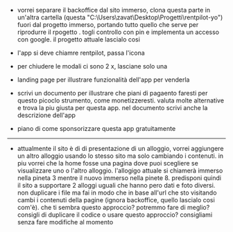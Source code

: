 - vorrei separare il backoffice dal sito immerso, clona questa parte in un'altra cartella (questa "C:\Users\zavat\Desktop\Progetti\rentpilot-yo") fuori dal progetto immerso, portando tutto quello che serve per riprodurre il rpogetto . togli controllo con pin e implementa un accesso con google. il progetto attuale lascialo cosi

- l'app si deve chiamre rentpilot, passa l'icona
- per chiudere le modali ci sono 2 x, lasciane solo una
- landing page per illustrare funzionalità dell'app per venderla
- scrivi un documento per illustrare che piani di pagaento faresti per questo picoclo strumento, come monetizzeresti. valuta molte alternative e trova la piu giusta per questa app. nel documento scrivi anche la descrizione dell'app
- piano di come sponsorizzare questa app gratuitamente

---

- attualmente il sito è di di presentazione di un alloggio, vorrei aggiungere un altro alloggio usando lo stesso sito ma solo cambiando i contenuti. in piu vorrei che la home fosse una pagina dove puoi scegliere se visualizzare uno o l'altro alloggio. l'allogigo attuale si chiamerà immerso nella pineta 3 mentre il nuovo immerso nella pinete 8. predisponi quindi il sito a supportare 2 alloggi uguali che hanno pero dati e foto diversi. non duplicare i file ma fai in modo che in base all'url che sto visitando cambi i contenuti della pagine (ignora backoffice, quello lascialo cosi com'è). che ti sembra questo approccio? potremmo fare di meglio? consigli di duplicare il codice o usare questo approccio? consigliami senza fare modifiche al momento
